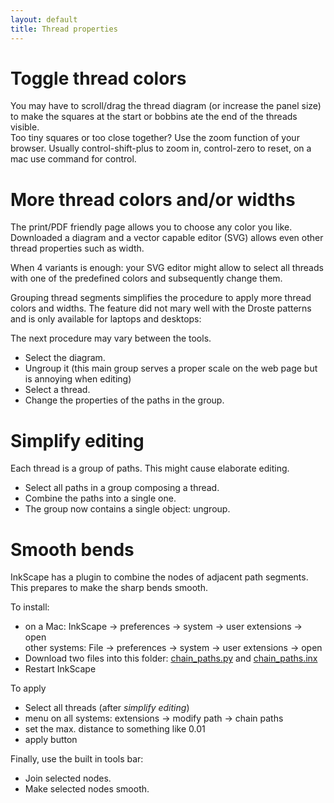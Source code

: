 ```yaml
---
layout: default
title: Thread properties
---
```


Toggle thread colors
====================
You may have to scroll/drag the thread diagram (or increase the panel size)
to make the squares at the start or bobbins ate the end of the threads visible.  
Too tiny squares or too close together? Use the zoom function of your browser.
Usually control-shift-plus to zoom in, control-zero to reset,
on a mac use command for control.

More thread colors and/or widths
================================
The print/PDF friendly page allows you to choose any color you like.
Downloaded a diagram and a vector capable editor (SVG) allows even other thread properties such as width. 

When 4 variants is enough: your SVG editor might allow to select all threads
with one of the predefined colors and subsequently change them.

Grouping thread segments simplifies the procedure to apply more thread colors and widths.
The feature did not mary well with the Droste patterns and is only available for laptops and desktops:

The next procedure may vary between the tools.
* Select the diagram.
* Ungroup it (this main group serves a proper scale on the web page but is annoying when editing)
* Select a thread.
* Change the properties of the paths in the group.


Simplify editing
================

Each thread is a group of paths. This might cause elaborate editing.

* Select all paths in a group composing a thread.
* Combine the paths into a single one.
* The group now contains a single object: ungroup.

Smooth bends
============

InkScape has a plugin to combine the nodes of adjacent path segments.
This prepares to make the sharp bends smooth.

To install:
* on a Mac: InkScape -> preferences -> system -> user extensions -> open  
  other systems: File -> preferences -> system -> user extensions -> open
* Download two files into this folder:
  [chain_paths.py](https://raw.githubusercontent.com/fablabnbg/inkscape-chain-paths/master/chain_paths.py)
  and
  [chain_paths.inx](https://raw.githubusercontent.com/fablabnbg/inkscape-chain-paths/master/chain_paths.inx)
* Restart InkScape

To apply
* Select all threads (after _simplify editing_)
* menu on all systems: extensions -> modify path -> chain paths
* set the max. distance to something like 0.01
* apply button

Finally, use the built in tools bar:
* Join selected nodes.
* Make selected nodes smooth.
